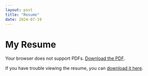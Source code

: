 ```yaml
---
layout: post
title: "Resume"
date: 2024-07-19
---
```


# My Resume

<object data="/img/Aashay%20Zende%20-%20Resume.pdf" type="application/pdf" width="100%" height="600px">
    <p>Your browser does not support PDFs. 
    <a href="/img/Aashay%20Zende%20-%20Resume.pdf">Download the PDF</a>.</p>
</object>

<p>If you have trouble viewing the resume, you can <a href="/img/Aashay%20Zende%20-%20Resume.pdf" download>download it here</a>.</p>